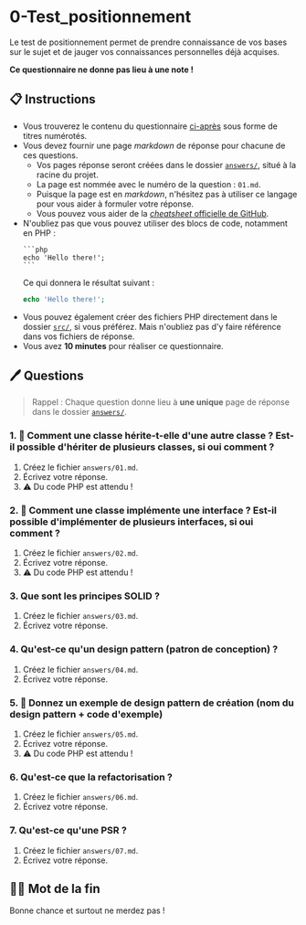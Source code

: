 # 0-Test_positionnement

Le test de positionnement permet de prendre connaissance de vos bases sur le sujet et de jauger vos connaissances
personnelles déjà acquises.

**Ce questionnaire ne donne pas lieu à une note !**

## 📋️ Instructions

* Vous trouverez le contenu du questionnaire [ci-après](#%EF%B8%8F-questions) sous forme de titres numérotés.
* Vous devez fournir une page *markdown* de réponse pour chacune de ces questions.
  - Vos pages réponse seront créées dans le dossier [`answers/`](answers/), situé à la racine du projet.
  - La page est nommée avec le numéro de la question : `01.md`.
  - Puisque la page est en *markdown*, n'hésitez pas à utiliser ce langage pour vous aider à formuler votre réponse.
  - Vous pouvez vous aider de la [*cheatsheet* officielle de GitHub](https://docs.github.com/fr/get-started/writing-on-github/getting-started-with-writing-and-formatting-on-github/basic-writing-and-formatting-syntax).
* N'oubliez pas que vous pouvez utiliser des blocs de code, notamment en PHP :
  ``````
  ```php
  echo 'Hello there!';
  ```
  ``````
  Ce qui donnera le résultat suivant :
  ```php
  echo 'Hello there!';
  ```
* Vous pouvez également créer des fichiers PHP directement dans le dossier [`src/`](src/), si vous préférez. Mais n'oubliez pas d'y faire référence dans vos fichiers de réponse.
* Vous avez **10 minutes** pour réaliser ce questionnaire.

## 🖊️ Questions

> Rappel : Chaque question donne lieu à **une unique** page de réponse dans le dossier [`answers/`](answers/).

### 1. 🐘 Comment une classe hérite-t-elle d'une autre classe ? Est-il possible d'hériter de plusieurs classes, si oui comment ?

1. Créez le fichier `answers/01.md`.
2. Écrivez votre réponse.
3. ⚠️ Du code PHP est attendu !

### 2. 🐘 Comment une classe implémente une interface ? Est-il possible d'implémenter de plusieurs interfaces, si oui comment ?

1. Créez le fichier `answers/02.md`.
2. Écrivez votre réponse.
3. ⚠️ Du code PHP est attendu !

### 3. Que sont les principes SOLID ?

1. Créez le fichier `answers/03.md`.
2. Écrivez votre réponse.

### 4. Qu'est-ce qu'un design pattern (patron de conception) ?

1. Créez le fichier `answers/04.md`.
2. Écrivez votre réponse.

### 5. 🐘 Donnez un exemple de design pattern de création (nom du design pattern + code d'exemple)

1. Créez le fichier `answers/05.md`.
2. Écrivez votre réponse.
3. ⚠️ Du code PHP est attendu !

### 6. Qu'est-ce que la refactorisation ?

1. Créez le fichier `answers/06.md`.
2. Écrivez votre réponse.

### 7. Qu'est-ce qu'une PSR ?

1. Créez le fichier `answers/07.md`.
2. Écrivez votre réponse.

## 🖖🏻 Mot de la fin

Bonne chance et surtout ne merdez pas !
